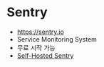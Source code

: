 # Sentry
- https://sentry.io
- Service Monitoring System
- 무료 시작 가능
- [Self-Hosted Sentry](https://develop.sentry.dev/self-hosted/)
